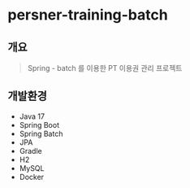 # persner-training-batch

## 개요

> Spring - batch 를 이용한 PT 이용권 관리 프로젝트

## 개발환경

- Java 17
- Spring Boot
- Spring Batch
- JPA
- Gradle
- H2
- MySQL
- Docker
